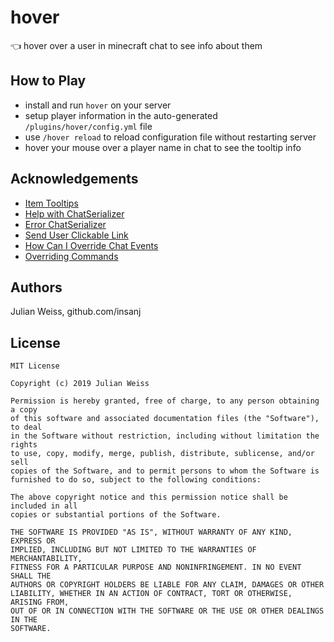 # hover
👈  hover over a user in minecraft chat to see info about them

## How to Play

- install and run `hover` on your server
- setup player information in the auto-generated `/plugins/hover/config.yml` file
- use `/hover reload` to reload configuration file without restarting server
- hover your mouse over a player name in chat to see the tooltip info

## Acknowledgements

- [Item Tooltips](https://www.spigotmc.org/threads/tut-item-tooltips-with-the-chatcomponent-api.65964/)
- [Help with ChatSerializer](https://www.spigotmc.org/threads/help-with-chatserializer.43924/)
- [Error ChatSerializer](https://www.spigotmc.org/threads/error-chatserializer.158929/)
- [Send User Clickable Link](https://stackoverflow.com/questions/34635271/minecraft-bukkit-plugins-send-user-a-clickable-link)
- [How Can I Override Chat Events](https://bukkit.org/threads/how-can-i-override-chat-events.113085/)
- [Overriding Commands](https://bukkit.org/threads/overriding-commands.58934/)

## Authors

Julian Weiss, github.com/insanj

## License

```
MIT License

Copyright (c) 2019 Julian Weiss

Permission is hereby granted, free of charge, to any person obtaining a copy
of this software and associated documentation files (the "Software"), to deal
in the Software without restriction, including without limitation the rights
to use, copy, modify, merge, publish, distribute, sublicense, and/or sell
copies of the Software, and to permit persons to whom the Software is
furnished to do so, subject to the following conditions:

The above copyright notice and this permission notice shall be included in all
copies or substantial portions of the Software.

THE SOFTWARE IS PROVIDED "AS IS", WITHOUT WARRANTY OF ANY KIND, EXPRESS OR
IMPLIED, INCLUDING BUT NOT LIMITED TO THE WARRANTIES OF MERCHANTABILITY,
FITNESS FOR A PARTICULAR PURPOSE AND NONINFRINGEMENT. IN NO EVENT SHALL THE
AUTHORS OR COPYRIGHT HOLDERS BE LIABLE FOR ANY CLAIM, DAMAGES OR OTHER
LIABILITY, WHETHER IN AN ACTION OF CONTRACT, TORT OR OTHERWISE, ARISING FROM,
OUT OF OR IN CONNECTION WITH THE SOFTWARE OR THE USE OR OTHER DEALINGS IN THE
SOFTWARE.
```
